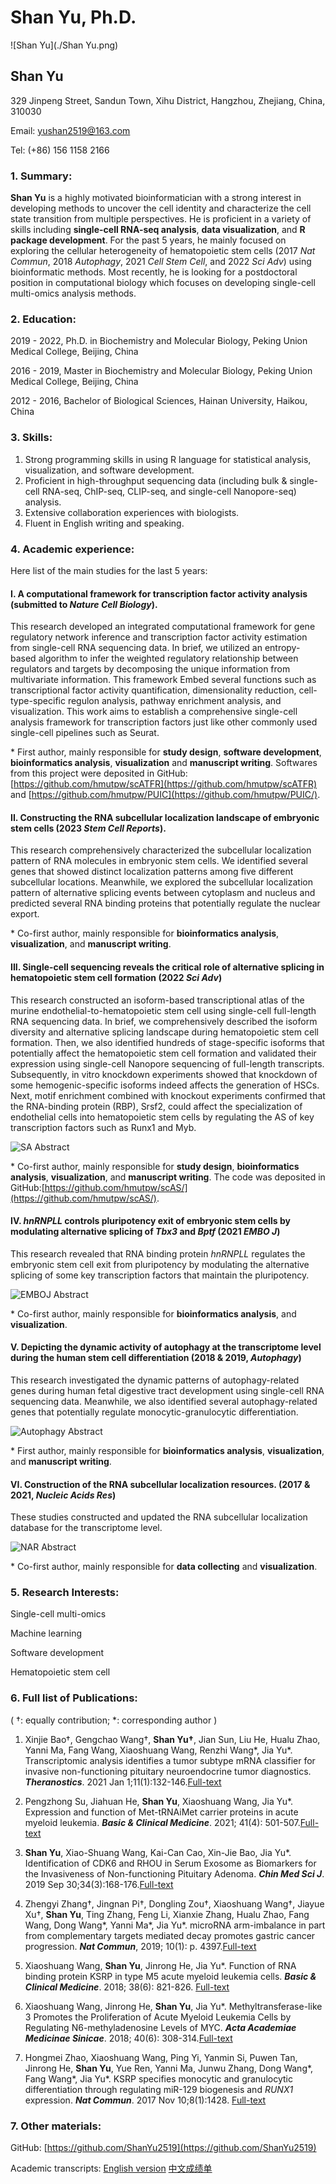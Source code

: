 # Shan Yu, Ph.D.

![Shan Yu](./Shan Yu.png)

## Shan Yu

329 Jinpeng Street, Sandun Town, Xihu District, Hangzhou, Zhejiang, China, 310030

Email: yushan2519@163.com

Tel: (+86) 156 1158 2166

### 1. Summary:

**Shan Yu** is a highly motivated bioinformatician with a strong interest in developing methods to uncover the cell identity and characterize the cell state transition from multiple perspectives. He is proficient in a variety of skills including **single-cell RNA-seq analysis**, **data visualization**, and **R package development**. For the past 5 years, he mainly focused on exploring the cellular heterogeneity of hematopoietic stem cells (2017 *Nat Commun*, 2018 *Autophagy*, 2021 *Cell Stem Cell*, and 2022 *Sci Adv*) using bioinformatic methods. Most recently, he is looking for a postdoctoral position in computational biology which focuses on developing single-cell multi-omics analysis methods.

### 2. Education:

2019 - 2022, Ph.D. in Biochemistry and Molecular Biology, Peking Union Medical College, Beijing, China

2016 - 2019, Master in Biochemistry and Molecular Biology, Peking Union Medical College, Beijing, China

2012 - 2016, Bachelor of Biological Sciences, Hainan University, Haikou, China

### 3. Skills:

1. Strong programming skills in using R language for statistical analysis, visualization, and software development.
2. Proficient in high-throughput sequencing data (including bulk & single-cell RNA-seq, ChIP-seq, CLIP-seq, and single-cell Nanopore-seq) analysis.
3. Extensive collaboration experiences with biologists.
4. Fluent in English writing and speaking.

### 4. Academic experience:

Here list of the main studies for the last 5 years:

#### I. A computational framework for transcription factor activity analysis (submitted to ***Nature Cell Biology***).

This research developed an integrated computational framework for gene regulatory network inference and transcription factor activity estimation from single-cell RNA sequencing data. In brief, we utilized an entropy-based algorithm to infer the weighted regulatory relationship between regulators and targets by decomposing the unique information from multivariate information. This framework Embed several functions such as transcriptional factor activity quantification, dimensionality reduction, cell-type-specific regulon analysis, pathway enrichment analysis, and visualization. This work aims to establish a comprehensive single-cell analysis framework for transcription factors just like other commonly used single-cell pipelines such as Seurat.

\* First author, mainly responsible for **study design**, **software development**, **bioinformatics analysis**, **visualization** and **manuscript writing**. Softwares from this project were deposited in GitHub: [https://github.com/hmutpw/scATFR](https://github.com/hmutpw/scATFR) and [https://github.com/hmutpw/PUIC](https://github.com/hmutpw/PUIC/).

#### II. Constructing the RNA subcellular localization landscape of embryonic stem cells (2023 ***Stem Cell Reports***).

This research comprehensively characterized the subcellular localization pattern of RNA molecules in embryonic stem cells. We identified several genes that showed distinct localization patterns among five different subcellular locations. Meanwhile, we explored the subcellular localization pattern of alternative splicing events between cytoplasm and nucleus and predicted several RNA binding proteins that potentially regulate the nuclear export.

\* Co-first author, mainly responsible for **bioinformatics analysis**, **visualization**, and **manuscript writing**.

#### III. Single-cell sequencing reveals the critical role of alternative splicing in hematopoietic stem cell formation (2022 ***Sci Adv***)

This research constructed an isoform-based transcriptional atlas of the murine endothelial-to-hematopoietic stem cell using single-cell full-length RNA sequencing data. In brief, we comprehensively described the isoform diversity and alternative splicing landscape during hematopoietic stem cell formation. Then, we also identified hundreds of stage-specific isoforms that potentially affect the hematopoietic stem cell formation and validated their expression using single-cell Nanopore sequencing of full-length transcripts. Subsequently, in vitro knockdown experiments showed that knockdown of some hemogenic-specific isoforms indeed affects the generation of  HSCs. Next, motif enrichment combined with knockout experiments confirmed that the RNA-binding protein (RBP), Srsf2, could affect the specialization of endothelial cells into hematopoietic stem cells by regulating the AS of key transcription factors such as Runx1 and Myb. 

![SA Abstract](./SA_figure.png)

\* Co-first author, mainly responsible for **study design**, **bioinformatics analysis**, **visualization**, and **manuscript writing**. The code was deposited in GitHub:[https://github.com/hmutpw/scAS/](https://github.com/hmutpw/scAS/).

#### IV. *hnRNPLL* controls pluripotency exit of embryonic stem cells by modulating alternative splicing of *Tbx3* and *Bptf* (2021 ***EMBO J***)

This research revealed that RNA binding protein *hnRNPLL* regulates the embryonic stem cell exit from pluripotency by modulating the alternative splicing of some key transcription factors that maintain the pluripotency.


![EMBOJ Abstract](./EMBOJ_figure.png)

\* Co-first author, mainly responsible for **bioinformatics analysis**, and **visualization**.

#### V. Depicting the dynamic activity of autophagy at the transcriptome level during the human stem cell differentiation (2018 & 2019, ***Autophagy***)

This research investigated the dynamic patterns of autophagy-related genes during human fetal digestive tract development using single-cell RNA sequencing data. Meanwhile, we also identified several autophagy-related genes that potentially regulate monocytic-granulocytic differentiation.

![Autophagy Abstract](./Autophagy_figure.png)

\* First author, mainly responsible for **bioinformatics analysis**, **visualization**, and **manuscript writing**.

#### VI. Construction of the RNA subcellular localization resources. (2017 & 2021, ***Nucleic Acids Res***)

These studies constructed and updated the RNA subcellular localization database for the transcriptome level.

![NAR Abstract](./NAR_figure.png)

\* Co-first author, mainly responsible for **data collecting** and **visualization**.

### 5. Research Interests:

Single-cell multi-omics

Machine learning

Software development

Hematopoietic stem cell

### 6. Full list of Publications:

( †: equally contribution; \*: corresponding author )

1. Xinjie Bao†, Gengchao Wang†, **Shan Yu†**, Jian Sun, Liu He, Hualu Zhao, Yanni Ma, Fang Wang, Xiaoshuang Wang, Renzhi Wang\*, Jia Yu\*. Transcriptomic analysis identifies a tumor subtype mRNA classifier for invasive non-functioning pituitary neuroendocrine tumor diagnostics. ***Theranostics***. 2021 Jan 1;11(1):132-146.[Full-text](https://www.thno.org/v11p0132.htm)

2.	Pengzhong Su, Jiahuan He, **Shan Yu**, Xiaoshuang Wang, Jia Yu\*. Expression and function of Met-tRNAiMet carrier proteins in acute myeloid leukemia. ***Basic & Clinical Medicine***. 2021; 41(4): 501-507.[Full-text](http://journal11.magtechjournal.com/Jwk_jcyxylc/EN/abstract/abstract13844.shtml)

3.	**Shan Yu**, Xiao-Shuang Wang, Kai-Can Cao, Xin-Jie Bao, Jia Yu\*. Identification of CDK6 and RHOU in Serum Exosome as Biomarkers for the Invasiveness of Non-functioning Pituitary Adenoma. ***Chin Med Sci J***. 2019 Sep 30;34(3):168-176.[Full-text](http://cmsj.cams.cn/EN/10.24920/003585)

4.	Zhengyi Zhang†, Jingnan Pi†, Dongling Zou†, Xiaoshuang Wang†, Jiayue Xu†, **Shan Yu**, Ting Zhang, Feng Li, Xianxie Zhang, Hualu Zhao, Fang Wang, Dong Wang\*, Yanni Ma\*, Jia Yu\*. microRNA arm-imbalance in part from complementary targets mediated decay promotes gastric cancer progression. ***Nat Commun***, 2019; 10(1): p. 4397.[Full-text](https://www.nature.com/articles/s41467-019-12292-5)

5.	Xiaoshuang Wang, **Shan Yu**, Jinrong He, Jia Yu\*. Function of RNA binding protein KSRP in type M5 acute myeloid leukemia cells. ***Basic & Clinical Medicine***. 2018; 38(6): 821-826. [Full-text](http://journal11.magtechjournal.com/Jwk_jcyxylc/CN/Y2018/V38/I6/821)

6. Xiaoshuang Wang, Jinrong He, **Shan Yu**, Jia Yu\*. Methyltransferase-like 3 Promotes the Proliferation of Acute Myeloid Leukemia Cells by Regulating N6-methyladenosine Levels of MYC. ***Acta Academiae Medicinae Sinicae***. 2018; 40(6): 308-314.[Full-text](http://journal13.magtechjournal.com/yxkxy/CN/10.3881/j.issn.1000-503X.2018.03.002)
    
7. Hongmei Zhao, Xiaoshuang Wang, Ping Yi, Yanmin Si, Puwen Tan, Jinrong He, **Shan Yu**, Yue Ren, Yanni Ma, Junwu Zhang, Dong Wang\*, Fang Wang\*, Jia Yu\*. KSRP specifies monocytic and granulocytic differentiation through regulating miR-129 biogenesis and *RUNX1* expression. ***Nat Commun***. 2017 Nov 10;8(1):1428. [Full-text](https://www.nature.com/articles/s41467-017-01425-3)


### 7. Other materials:
GitHub: [https://github.com/ShanYu2519](https://github.com/ShanYu2519)

Academic transcripts: [English version](./transcript_English.jpg)    [中文成绩单](./transcript_Chinese.jpg)

